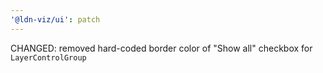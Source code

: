 ```yaml
---
'@ldn-viz/ui': patch
---
```


CHANGED: removed hard-coded border color of "Show all" checkbox for `LayerControlGroup`
